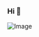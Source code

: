 ### Hi 👋

![Image](https://media-exp1.licdn.com/dms/image/C5116AQGC3crMVPeWmw/profile-displaybackgroundimage-shrink_350_1400/0?e=1608163200&v=beta&t=M_BDY5cXn2onxSQNrTdHKtypY6Wu4wVGk4sWsvYXN5k)
